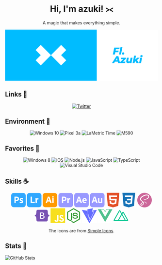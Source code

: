 <div align="center">
    <h1>Hi, I'm azuki! ⪥</h1>
    <p>A magic that makes everything simple.</p>
    <img alt="Banner" src="./assets/banner.png">
</div>

## Links 💨
<div align="center">
    <a target="_blank" href="https://twitter.com/Fluidized_Azuki">
        <img alt="Twitter" src="https://img.shields.io/static/v1?style=for-the-badge&logo=twitter&label=Twitter&message=@Fluidized_Azuki&color=blue"/>
    </a>
</div>

## Environment 💭
<div align="center">
    <img alt="Windows 10" src="https://img.shields.io/static/v1?label=OS&message=Windows 10&color=blue"/>
    <img alt="Pixel 3a" src="https://img.shields.io/static/v1?label=Phone&message=Pixel 3a&color=yellow"/>
    <img alt="LaMetric Time" src="https://img.shields.io/static/v1?label=Clock&message=LaMetric Time&color=red"/>
    <img alt="M590" src="https://img.shields.io/static/v1?label=Mouse&message=M590&color=lightgrey"/>
</div>

## Favorites 🤍
<div align="center">
    <img alt="Windows 8" src="https://img.shields.io/badge/-Windows 8-orange?logo=windows&logoColor=white"/>
    <img alt="iOS" src="https://img.shields.io/badge/-iOS-lightgrey?logo=apple&logoColor=white"/>
    <img alt="Node.js" src="https://img.shields.io/badge/-Node.js-green?logo=nodedotjs&logoColor=white"/>
    <img alt="JavaScript" src="https://img.shields.io/badge/-JavaScript-red?logo=javascript&logoColor=white"/>
    <img alt="TypeScript" src="https://img.shields.io/badge/-TypeScript-blue?logo=typescript&logoColor=white"/>
    <img alt="Visual Studio Code" src="https://img.shields.io/badge/-Visual Studio Code-blue?logo=visualstudiocode&logoColor=white"/>
</div>

## Skills ☕
<div align="center">
    <img width="48px" alt="Photoshop" src="./assets/adobephotoshop.svg"/>
    <img width="48px" alt="Lightroom" src="./assets/adobelightroom.svg"/>
    <img width="48px" alt="Illustrator" src="./assets/adobeillustrator.svg"/>
    <img width="48px" alt="Premiere Pro"src="./assets/adobepremierepro.svg"/>
    <img width="48px" alt="After Effects" src="./assets/adobeaftereffects.svg"/>
    <img width="48px" alt="Audition" src="./assets/adobeaudition.svg"/>
    <img width="48px" alt="HTML5" src="./assets/html5.svg"/>
    <img width="48px" alt="CSS3" src="./assets/css3.svg"/>
    <img width="48px" alt="Sass" src="./assets/sass.svg"/>
    <img width="48px" alt="Bootstrap" src="./assets/bootstrap.svg"/>
    <img width="48px" alt="JavaScript" src="./assets/javascript.svg"/>
    <img width="48px" alt="Node.js" src="./assets/nodedotjs.svg"/>
    <img width="48px" alt="Vite" src="./assets/vite.svg"/>
    <img width="48px" alt="Vue.js" src="./assets/vuedotjs.svg"/>
    <img width="48px" alt="Nuxt.js" src="./assets/nuxtdotjs.svg"/>
    <p>The icons are from <a href="https://simpleicons.org">Simple Icons</a>.</p>
</div>

## Stats 🤔
![GitHub Stats](https://github-readme-stats.vercel.app/api?username=hijiki02&count_private=true&show_icons=true&theme=graywhite)
